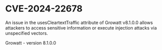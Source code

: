 # CVE-2024-22678

An issue in the usesCleartextTraffic attribute of Growatt v8.1.0.0
allows attackers to access sensitive information or execute injection
attacks via unspecified vectors.

Growatt - version 8.1.0.0
